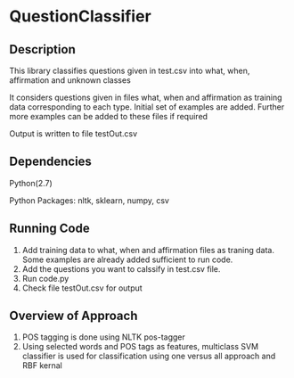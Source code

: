 # QuestionClassifier

## Description
This library classifies questions given in test.csv into what, when, affirmation and unknown classes

It considers questions given in files what, when and affirmation as training data corresponding to each type. Initial set of examples are added. Further more examples can be added to these files if required

Output is written to file testOut.csv

## Dependencies
Python(2.7)

Python Packages: nltk, sklearn, numpy, csv

## Running Code
  1. Add training data to what, when and affirmation files as traning data. Some examples are already added sufficient to run code.
  2. Add the questions you want to calssify in test.csv file.
  3. Run code.py
  4. Check file testOut.csv for output

## Overview of Approach
  1. POS tagging is done using NLTK pos-tagger
  2. Using selected words and POS tags as features, multiclass SVM classifier is used for classification using one versus all approach and RBF kernal
